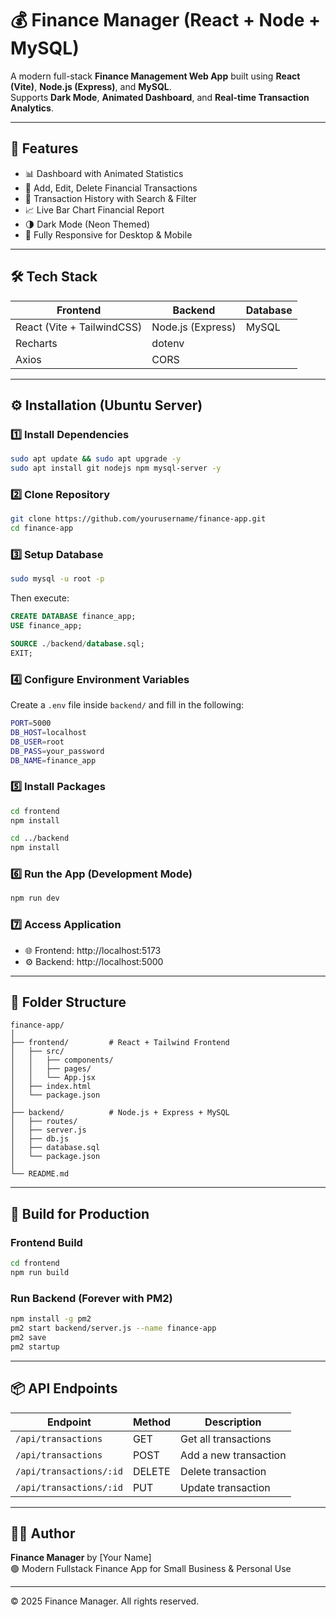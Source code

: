 
# 💰 Finance Manager (React + Node + MySQL)

A modern full-stack **Finance Management Web App** built using **React (Vite)**, **Node.js (Express)**, and **MySQL**.  
Supports **Dark Mode**, **Animated Dashboard**, and **Real-time Transaction Analytics**.

---

## 🚀 Features

- 📊 Dashboard with Animated Statistics
- 💸 Add, Edit, Delete Financial Transactions
- 🧾 Transaction History with Search & Filter
- 📈 Live Bar Chart Financial Report
- 🌗 Dark Mode (Neon Themed)
- 📱 Fully Responsive for Desktop & Mobile

---

## 🛠️ Tech Stack

| Frontend | Backend | Database |
|-----------|----------|-----------|
| React (Vite + TailwindCSS) | Node.js (Express) | MySQL |
| Recharts | dotenv | |
| Axios | CORS | |

---

## ⚙️ Installation (Ubuntu Server)

### 1️⃣ Install Dependencies

```bash
sudo apt update && sudo apt upgrade -y
sudo apt install git nodejs npm mysql-server -y
```

### 2️⃣ Clone Repository

```bash
git clone https://github.com/yourusername/finance-app.git
cd finance-app
```

### 3️⃣ Setup Database

```bash
sudo mysql -u root -p
```

Then execute:

```sql
CREATE DATABASE finance_app;
USE finance_app;

SOURCE ./backend/database.sql;
EXIT;
```

### 4️⃣ Configure Environment Variables

Create a `.env` file inside `backend/` and fill in the following:

```bash
PORT=5000
DB_HOST=localhost
DB_USER=root
DB_PASS=your_password
DB_NAME=finance_app
```

### 5️⃣ Install Packages

```bash
cd frontend
npm install

cd ../backend
npm install
```

### 6️⃣ Run the App (Development Mode)

```bash
npm run dev
```

### 7️⃣ Access Application

- 🌐 Frontend: http://localhost:5173  
- ⚙️ Backend: http://localhost:5000

---

## 🧩 Folder Structure

```
finance-app/
│
├── frontend/         # React + Tailwind Frontend
│   ├── src/
│   │   ├── components/
│   │   ├── pages/
│   │   └── App.jsx
│   ├── index.html
│   └── package.json
│
├── backend/          # Node.js + Express + MySQL
│   ├── routes/
│   ├── server.js
│   ├── db.js
│   ├── database.sql
│   └── package.json
│
└── README.md
```

---

## 🧱 Build for Production

### Frontend Build

```bash
cd frontend
npm run build
```

### Run Backend (Forever with PM2)

```bash
npm install -g pm2
pm2 start backend/server.js --name finance-app
pm2 save
pm2 startup
```

---

## 📦 API Endpoints

| Endpoint | Method | Description |
|-----------|--------|-------------|
| `/api/transactions` | GET | Get all transactions |
| `/api/transactions` | POST | Add a new transaction |
| `/api/transactions/:id` | DELETE | Delete transaction |
| `/api/transactions/:id` | PUT | Update transaction |

---

## 👨‍💻 Author

**Finance Manager** by [Your Name]  
🟢 Modern Fullstack Finance App for Small Business & Personal Use

---

© 2025 Finance Manager. All rights reserved.
